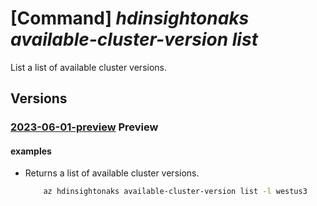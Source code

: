 # [Command] _hdinsightonaks available-cluster-version list_

List a list of available cluster versions.

## Versions

### [2023-06-01-preview](/Resources/mgmt-plane/L3N1YnNjcmlwdGlvbnMve30vcHJvdmlkZXJzL21pY3Jvc29mdC5oZGluc2lnaHQvbG9jYXRpb25zL3t9L2F2YWlsYWJsZWNsdXN0ZXJ2ZXJzaW9ucw==/2023-06-01-preview.xml) **Preview**

<!-- mgmt-plane /subscriptions/{}/providers/microsoft.hdinsight/locations/{}/availableclusterversions 2023-06-01-preview -->

#### examples

- Returns a list of available cluster versions.
    ```bash
        az hdinsightonaks available-cluster-version list -l westus3
    ```
